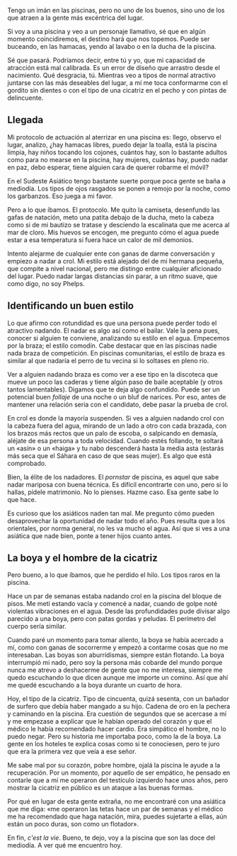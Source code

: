 Tengo un imán en las piscinas, pero no uno de los buenos, sino uno de los que atraen a la gente más excéntrica del lugar. 

Si voy a una piscina y veo a un personaje llamativo, sé que en algún momento coincidiremos, el destino hará que nos topemos. Puede ser buceando, en las hamacas, yendo al lavabo o en la ducha de la piscina.

Sé que pasará. Podríamos decir, entre tú y yo, que mi capacidad de atracción está mal calibrada. Es un error de diseño que arrastro desde el nacimiento. Qué desgracia, tú. Mientras veo a tipos de normal atractivo juntarse con las más deseables del lugar, a mí me toca conformarme con el gordito sin dientes o con el tipo de una cicatriz en el pecho y con pintas de delincuente. 

## Llegada

Mi protocolo de actuación al aterrizar en una piscina es: llego, observo el lugar, analizo, ¿hay hamacas libres, puedo dejar la toalla, está la piscina limpia, hay niños tocando los cojones, cuántos hay, son lo bastante adultos como para no mearse en la piscina, hay mujeres, cuántas hay, puedo nadar en paz, debo esperar, tiene alguien cara de querer robarme el móvil?

En el Sudeste Asiático tengo bastante suerte porque poca gente se baña a mediodía. Los tipos de ojos rasgados se ponen a remojo por la noche, como los garbanzos. Eso juega a mi favor. 

Pero a lo que íbamos. El protocolo. Me quito la camiseta, desenfundo las gafas de natación, meto una patita debajo de la ducha, meto la cabeza como si de mi bautizo se tratase y desciendo la escalinata que me acerca al mar de cloro. Mis huevos se encogen, me pregunto cómo el agua puede estar a esa temperatura si fuera hace un calor de mil demonios.

Intento alejarme de cualquier ente con ganas de darme conversación y empiezo a nadar a crol. Mi estilo está alejado del de mi hermana pequeña, que compite a nivel nacional, pero me distingo entre cualquier aficionado del lugar. Puedo nadar largas distancias sin parar, a un ritmo suave, que como digo, no soy Phelps.

## Identificando un buen estilo

Lo que afirmo con rotundidad es que una persona puede perder todo el atractivo nadando. El nadar es algo así como el bailar. Vale la pena pues, conocer si alguien te conviene, analizando su estilo en el agua. Empecemos por la braza; el estilo comodín. Cabe destacar que en las piscinas nadie nada braza de competición. En piscinas comunitarias, el estilo de braza es similar al que nadaría el perro de tu vecina si lo soltases en pleno río. 

Ver a alguien nadando braza es como ver a ese tipo en la discoteca que mueve un poco las caderas y tiene algún paso de baile aceptable (y otros tantos lamentables). Digamos que te deja algo confundido. Puede ser un potencial buen *follaje* de una noche o un bluf de narices. Por eso, antes de mantener una relación seria con el candidato, debe pasar la prueba de crol.

En crol es donde la mayoría suspenden. Si ves a alguien nadando crol con la cabeza fuera del agua, mirando de un lado a otro con cada brazada, con los brazos más rectos que un palo de escoba, o salpicando en demasía, aléjate de esa persona a toda velocidad. Cuando estés follando, te soltará un «asín» o un «haiga» y tu nabo descenderá hasta la media asta (estarás más seca que el Sáhara en caso de que seas mujer). Es algo que está comprobado.

Bien, la élite de los nadadores. El *pornstar* de piscina, es aquel que sabe nadar mariposa con buena técnica. Es difícil encontrarte con uno, pero si lo hallas, pídele matrimonio. No lo pienses. Hazme caso. Esa gente sabe lo que hace.

Es curioso que los asiáticos naden tan mal. Me pregunto cómo pueden desaprovechar la oportunidad de nadar todo el año. Pues resulta que a los orientales, por norma general, no les va mucho el agua. Así que si ves a una asiática que nade bien, ponte a tener hijos cuanto antes.

## La boya y el hombre de la cicatriz

Pero bueno, a lo que íbamos, que he perdido el hilo. Los tipos raros en la piscina. 

Hace un par de semanas estaba nadando crol en la piscina del bloque de pisos. Me metí estando vacía y comencé a nadar, cuando de golpe noté violentas vibraciones en el agua. Desde las profundidades pude divisar algo parecido a una boya, pero con patas gordas y peludas. El perímetro del cuerpo sería similar. 

Cuando paré un momento para tomar aliento, la boya se había acercado a mí, como con ganas de socorrerme y empezó a contarme cosas que no me interesaban. Las boyas son aburrídismas, siempre están flotando. La boya interrumpió mi nado, pero soy la persona más cobarde del mundo porque nunca me atrevo a deshacerme de gente que no me interesa, siempre me quedo escuchando lo que dicen aunque me importe un comino. Así que ahí me quedé escuchando a la boya durante un cuarto de hora. 

Hoy, el tipo de la cicatriz. Tipo de cincuenta, quizá sesenta, con un bañador de surfero que debía haber mangado a su hijo. Cadena de oro en la pechera y caminando en la piscina. Era cuestión de segundos que se acercase a mí y me empezase a explicar que le habían operado del corazón y que el médico le había recomendado hacer cardio. Era simpático el hombre, no lo puedo negar. Pero su historia me importaba poco, como la de la boya. La gente en los hoteles te explica cosas como si te conociesen, pero te juro que era la primera vez que veía a ese señor. 

Me sabe mal por su corazón, pobre hombre, ojalá la piscina le ayude a la recuperación. Por un momento, por aquello de ser empático, he pensado en contarle que a mí me operaron del testículo izquierdo hace unos años, pero mostrar la cicatriz en público es un ataque a las buenas formas.

Por qué en lugar de esta gente extraña, no me encontraré con una asiática que me diga: «me operaron las tetas hace un par de semanas y el médico me ha recomendado que haga natación, mira, puedes sujetarte a ellas, aún están un poco duras, son como un flotador».

En fin, *c'est la vie*. Bueno, te dejo, voy a la piscina que son las doce del mediodía. A ver qué me encuentro hoy.